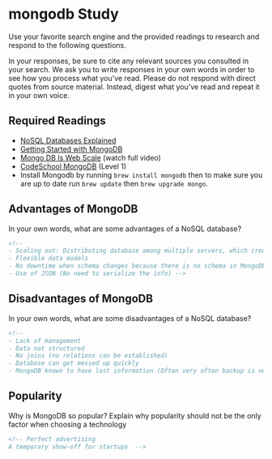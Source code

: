 # mongodb Study

Use your favorite search engine and the provided readings to research and
respond to the following questions.

In your responses, be sure to cite any relevant sources you consulted in your
search. We ask you to write responses in your own words in order to see how you
process what you've read. Please do not respond with direct quotes from source
material. Instead, digest what you've read and repeat it in your own voice.

## Required Readings

- [NoSQL Databases Explained](https://www.mongodb.com/nosql-explained)
- [Getting Started with MongoDB](https://docs.mongodb.org/getting-started/shell/)
- [Mongo DB Is Web Scale](https://www.youtube.com/watch?v=b2F-DItXtZs) (watch full video)
- [CodeSchool MongoDB](https://www.codeschool.com/courses/the-magical-marvels-of-mongodb) (Level 1)
- Install Mongodb by running `brew install mongodb` then to make sure you are up
to date run `brew update` then `brew upgrade mongo`.

## Advantages of MongoDB

In your own words, what are some advantages of a NoSQL database?

```md
<!--
- Scaling out: Distributing database among multiple servers, which creates a cluster and this reduces cost.
- Flexible data models
- No downtime when schema changes because there is no schema in MongoDB (a pro and cons)
- Use of JSON (No need to serialize the info) -->
```

## Disadvantages of MongoDB

In your own words, what are some disadvantages of a NoSQL database?

```md
<!--
- Lack of management
- Data not structured
- No joins (no relations can be established)
- Database can get messed up quickly
- MongoDB known to have lost information (Often very often backup is necessary) -->
```

## Popularity

Why is MongoDB so popular?  Explain why popularity should not be the only factor
when choosing a technology

```md
<!-- Perfect advertising
A temporary show-off for startups  -->
```
